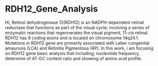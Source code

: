 # RDH12_Gene_Analysis
Hi,
Retinol dehydrogenase 12(RDH12) is an NADPH-dependent retinal reductase that functions as part of the visual cycle; involving a series of enzymatic reactions that regennerates the visual pigment, 11-cis retinal. RDH12 has 9 coding exons and is located on chromosome 14q24.1. Mutations in RDH12 gene are primarily associated with Leber congenital amaurosis (LCA) and Retinitis Pigmentosa (RP). In this work, i am focusing on RDH12 gene basic analysis that including; nucleotide frequency, determine of AT-GC content ratio and showing of amino acid profile. 
